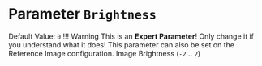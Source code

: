 # Parameter `Brightness`
Default Value: `0`
!!! Warning
    This is an **Expert Parameter**! Only change it if you understand what it does!
    This parameter can also be set on the Reference Image configuration.
Image Brightness (`-2` .. `2`) 
